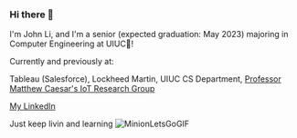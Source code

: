 ### Hi there 🌇

I'm John Li, and I'm a senior (expected graduation: May 2023) majoring in Computer Engineering at UIUC🌠!


Currently and previously at:

Tableau (Salesforce), Lockheed Martin, UIUC CS Department, [Professor Matthew Caesar's IoT Research Group](https://iot.cs.illinois.edu/welcome/)


[My LinkedIn](https://www.linkedin.com/in/johnli2023/)

Just keep livin and learning ![MinionLetsGoGIF](https://user-images.githubusercontent.com/59215442/189495382-8b28fb34-772a-4aa1-be81-e1fc4ae62ba0.gif)


<!--
**johnli25/johnli25** is a ✨ _special_ ✨ repository because its `README.md` (this file) appears on your GitHub profile.

Here are some ideas to get you started:

- 🔭 I’m currently working on ...
- 🌱 I’m currently learning ...
- 👯 I’m looking to collaborate on ...
- 🤔 I’m looking for help with ...
- 💬 Ask me about ...
- 📫 How to reach me: ...
- 😄 Pronouns: ...
- ⚡ Fun fact: ...
-->
